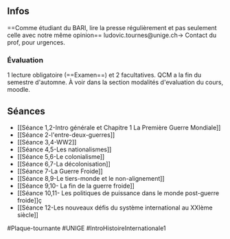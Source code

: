 ## Infos
==Comme étudiant du BARI, lire la presse régulièrement et pas seulement celle avec notre même opinion==
ludovic.tournes@unige.ch-> Contact du prof, pour urgences.
### Évaluation
1 lecture obligatoire (==Examen==) et 2 facultatives.
QCM a la fin du semestre d'automne.
À voir dans la section modalités d'evaluation du cours, moodle.
## Séances
- [[Séance 1,2-Intro générale et Chapitre 1 La Première Guerre Mondiale]]
- [[Séance 2-l'entre-deux-guerres]]
- [[Séance 3,4-WW2]]
- [[Séance 4,5-Les nationalismes]]
- [[Séance 5,6-Le colonialisme]]
- [[Séance 6,7-La décolonisation]]
- [[Séance 7-La Guerre Froide]]
- [[Séance 8,9-Le tiers-monde et le non-alignement]]
- [[Séance 9,10- La fin de la guerre froide]]
- [[Séance 10,11- Les politiques de puissance dans le monde post-guerre froide]]ç
- [[Séance 12-Les nouveaux défis du système international au XXIème siècle]]

#Plaque-tournante #UNIGE #IntroHistoireInternationale1 